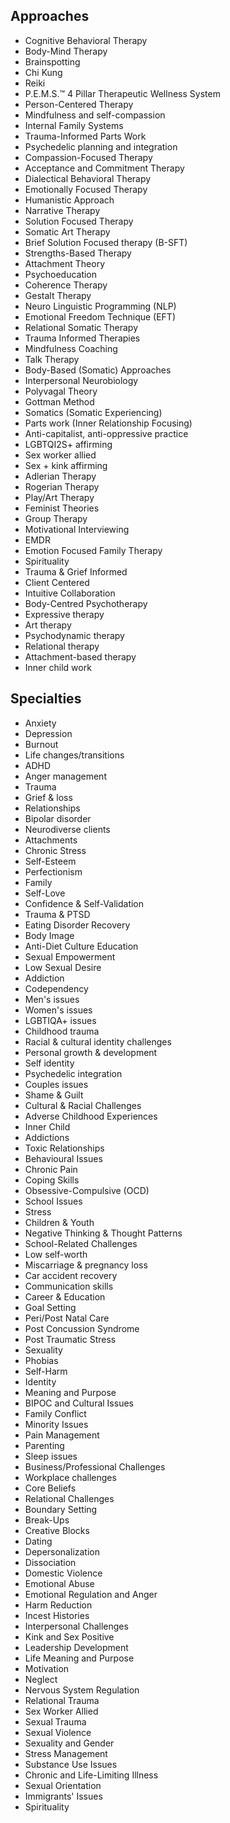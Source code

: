 ## Approaches

- Cognitive Behavioral Therapy
- Body-Mind Therapy
- Brainspotting
- Chi Kung
- Reiki
- P.E.M.S.™ 4 Pillar Therapeutic Wellness System
- Person-Centered Therapy
- Mindfulness and self-compassion
- Internal Family Systems
- Trauma-Informed Parts Work
- Psychedelic planning and integration
- Compassion-Focused Therapy
- Acceptance and Commitment Therapy
- Dialectical Behavioral Therapy
- Emotionally Focused Therapy
- Humanistic Approach
- Narrative Therapy
- Solution Focused Therapy
- Somatic Art Therapy
- Brief Solution Focused therapy (B-SFT)
- Strengths-Based Therapy
- Attachment Theory
- Psychoeducation
- Coherence Therapy
- Gestalt Therapy
- Neuro Linguistic Programming (NLP)
- Emotional Freedom Technique (EFT)
- Relational Somatic Therapy
- Trauma Informed Therapies
- Mindfulness Coaching
- Talk Therapy
- Body-Based (Somatic) Approaches
- Interpersonal Neurobiology
- Polyvagal Theory
- Gottman Method
- Somatics (Somatic Experiencing)
- Parts work (Inner Relationship Focusing)
- Anti-capitalist, anti-oppressive practice
- LGBTQI2S+ affirming
- Sex worker allied
- Sex + kink affirming
- Adlerian Therapy
- Rogerian Therapy
- Play/Art Therapy
- Feminist Theories
- Group Therapy
- Motivational Interviewing
- EMDR
- Emotion Focused Family Therapy
- Spirituality
- Trauma & Grief Informed
- Client Centered
- Intuitive Collaboration
- Body-Centred Psychotherapy
- Expressive therapy
- Art therapy
- Psychodynamic therapy
- Relational therapy
- Attachment-based therapy
- Inner child work

## Specialties

- Anxiety
- Depression
- Burnout
- Life changes/transitions
- ADHD
- Anger management
- Trauma
- Grief & loss
- Relationships
- Bipolar disorder
- Neurodiverse clients
- Attachments
- Chronic Stress
- Self-Esteem
- Perfectionism
- Family
- Self-Love
- Confidence & Self-Validation
- Trauma & PTSD
- Eating Disorder Recovery
- Body Image
- Anti-Diet Culture Education
- Sexual Empowerment
- Low Sexual Desire
- Addiction
- Codependency
- Men's issues
- Women's issues
- LGBTIQA+ issues
- Childhood trauma
- Racial & cultural identity challenges
- Personal growth & development
- Self identity
- Psychedelic integration
- Couples issues
- Shame & Guilt
- Cultural & Racial Challenges
- Adverse Childhood Experiences
- Inner Child
- Addictions
- Toxic Relationships
- Behavioural Issues
- Chronic Pain
- Coping Skills
- Obsessive-Compulsive (OCD)
- School Issues
- Stress
- Children & Youth
- Negative Thinking & Thought Patterns
- School-Related Challenges
- Low self-worth
- Miscarriage & pregnancy loss
- Car accident recovery
- Communication skills
- Career & Education
- Goal Setting
- Peri/Post Natal Care
- Post Concussion Syndrome
- Post Traumatic Stress
- Sexuality
- Phobias
- Self-Harm
- Identity
- Meaning and Purpose
- BIPOC and Cultural Issues
- Family Conflict
- Minority Issues
- Pain Management
- Parenting
- Sleep issues
- Business/Professional Challenges
- Workplace challenges
- Core Beliefs
- Relational Challenges
- Boundary Setting
- Break-Ups
- Creative Blocks
- Dating
- Depersonalization
- Dissociation
- Domestic Violence
- Emotional Abuse
- Emotional Regulation and Anger
- Harm Reduction
- Incest Histories
- Interpersonal Challenges
- Kink and Sex Positive
- Leadership Development
- Life Meaning and Purpose
- Motivation
- Neglect
- Nervous System Regulation
- Relational Trauma
- Sex Worker Allied
- Sexual Trauma
- Sexual Violence
- Sexuality and Gender
- Stress Management
- Substance Use Issues
- Chronic and Life-Limiting Illness
- Sexual Orientation
- Immigrants' Issues
- Spirituality
